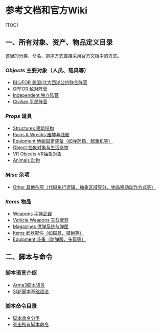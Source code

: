 <!--
 * @Description: 
 * @Version: 
 * @Author: Ultronxr
 * @Date: 2021-01-11 16:43:34
 * @LastEditors: Ultronxr
 * @LastEditTime: 2021-01-15 16:41:35
-->

# 参考文档和官方Wiki

[TOC]

## 一、所有对象、资产、物品定义目录

这里的分类、命名、排序方式直接采用官方文档中的方式。

### *Objects* 主要对象（人员、载具等）

+ [BLUFOR 美国/北大西洋公约联合阵营](https://community.bistudio.com/wiki/Arma_3:_CfgVehicles_WEST)
+ [OPFOR 敌对阵营](https://community.bistudio.com/wiki/Arma_3_CfgVehicles_EAST)
+ [Independent 独立阵营](https://community.bistudio.com/wiki/Arma_3_CfgVehicles_GUER)
+ [Civilian 平民阵营](https://community.bistudio.com/wiki/Arma_3_CfgVehicles_CIV)

### *Props* 道具

+ [Structures 建筑结构](https://community.bistudio.com/wiki/Arma_3_CfgVehicles_Structures)
+ [Ruins & Wrecks 废墟与残骸](https://community.bistudio.com/wiki/Arma_3_CfgVehicles_Ruins_%26_Wrecks)
+ [Equipment 地面固定装备（如弹药箱、起重机等）](https://community.bistudio.com/wiki/Arma_3_CfgVehicles_Equipment)
+ [Object 抽象对象与生活杂物](https://community.bistudio.com/wiki/Arma_3_CfgVehicles_EMPTY)
+ [VR Objects VR抽象对象](https://community.bistudio.com/wiki/Arma_3_CfgVehicles_VR_Objects)
+ [Animals 动物](https://community.bistudio.com/wiki/Arma_3_CfgVehicles_Animals)

### *Misc* 杂项

+ [Other 其他杂项（代码执行逻辑、抽象区域界分、物品移动动作方式等）](https://community.bistudio.com/wiki/Arma_3:_CfgVehicles_Other)

### *Items* 物品

+ [Weapons 手持武器](https://community.bistudio.com/wiki/Arma_3_CfgWeapons_Weapons)
+ [Vehicle Weapons 车载武器](https://community.bistudio.com/wiki/Arma_3:_CfgWeapons_Vehicle_Weapons)
+ [Magazines 供弹系统与弹匣](https://community.bistudio.com/wiki/Arma_3_CfgMagazines)
+ [Items 武器配件（如瞄具、镭射等）](https://community.bistudio.com/wiki/Arma_3_CfgWeapons_Items)
+ [Equipment 装备（防弹服、头盔等）](https://community.bistudio.com/wiki/Arma_3_CfgWeapons_Equipment)

## 二、脚本与命令

### 脚本语言介绍

+ [Arma3脚本语言](https://community.bistudio.com/wiki/Introduction_to_Arma_Scripting)
+ [SQF脚本基础语法](https://community.bistudio.com/wiki/SQF_syntax)

### 脚本命令目录

+ [脚本命令分类](https://community.bistudio.com/wiki/Category:Scripting_Commands_by_Functionality)
+ [列出所有脚本命令](https://community.bistudio.com/wiki/Category:Arma_3:_Scripting_Commands)
